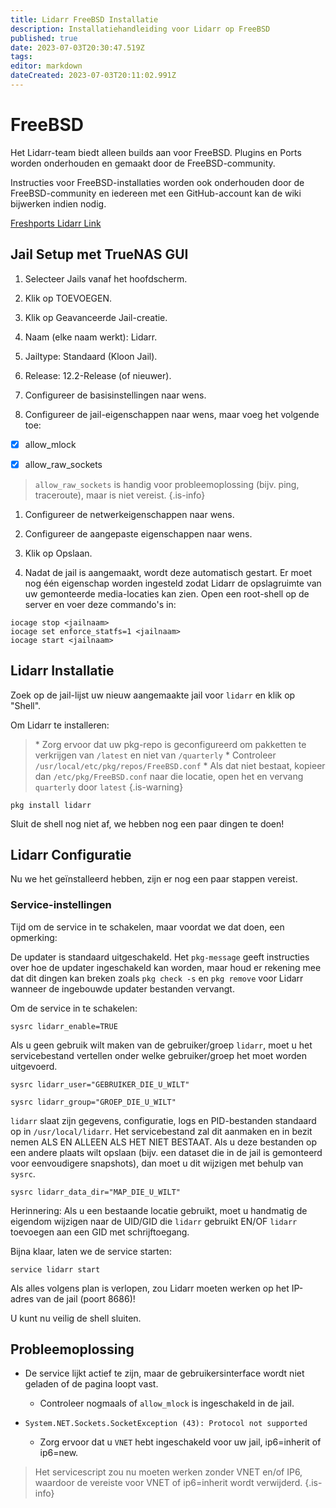 ```yaml
---
title: Lidarr FreeBSD Installatie
description: Installatiehandleiding voor Lidarr op FreeBSD
published: true
date: 2023-07-03T20:30:47.519Z
tags: 
editor: markdown
dateCreated: 2023-07-03T20:11:02.991Z
---
```


# FreeBSD

Het Lidarr-team biedt alleen builds aan voor FreeBSD. Plugins en Ports worden onderhouden en gemaakt door de FreeBSD-community.

Instructies voor FreeBSD-installaties worden ook onderhouden door de FreeBSD-community en iedereen met een GitHub-account kan de wiki bijwerken indien nodig.

[Freshports Lidarr Link](https://www.freshports.org/net-p2p/lidarr/)

## Jail Setup met TrueNAS GUI

1. Selecteer Jails vanaf het hoofdscherm.

1. Klik op TOEVOEGEN.

1. Klik op Geavanceerde Jail-creatie.

1. Naam (elke naam werkt): Lidarr.

1. Jailtype: Standaard (Kloon Jail).

1. Release: 12.2-Release (of nieuwer).

1. Configureer de basisinstellingen naar wens.

1. Configureer de jail-eigenschappen naar wens, maar voeg het volgende toe:

- [x] allow_mlock

- [x] allow_raw_sockets

> `allow_raw_sockets` is handig voor probleemoplossing (bijv. ping, traceroute), maar is niet vereist. {.is-info}

1. Configureer de netwerkeigenschappen naar wens.

1. Configureer de aangepaste eigenschappen naar wens.

1. Klik op Opslaan.

1. Nadat de jail is aangemaakt, wordt deze automatisch gestart. Er moet nog één eigenschap worden ingesteld zodat Lidarr de opslagruimte van uw gemonteerde media-locaties kan zien. Open een root-shell op de server en voer deze commando's in:

```shell
iocage stop <jailnaam>
iocage set enforce_statfs=1 <jailnaam>
iocage start <jailnaam>
```

## Lidarr Installatie

Zoek op de jail-lijst uw nieuw aangemaakte jail voor `lidarr` en klik op "Shell".

Om Lidarr te installeren:

> \* Zorg ervoor dat uw pkg-repo is geconfigureerd om pakketten te verkrijgen van `/latest` en niet van `/quarterly`
> \* Controleer `/usr/local/etc/pkg/repos/FreeBSD.conf`
> \* Als dat niet bestaat, kopieer dan `/etc/pkg/FreeBSD.conf` naar die locatie, open het en vervang `quarterly` door `latest`
{.is-warning}

```shell
pkg install lidarr
```

Sluit de shell nog niet af, we hebben nog een paar dingen te doen!

## Lidarr Configuratie

Nu we het geïnstalleerd hebben, zijn er nog een paar stappen vereist.

### Service-instellingen

Tijd om de service in te schakelen, maar voordat we dat doen, een opmerking:

De updater is standaard uitgeschakeld. Het `pkg-message` geeft instructies over hoe de updater ingeschakeld kan worden, maar houd er rekening mee dat dit dingen kan breken zoals `pkg check -s` en `pkg remove` voor Lidarr wanneer de ingebouwde updater bestanden vervangt.

Om de service in te schakelen:

```shell
sysrc lidarr_enable=TRUE
```

Als u geen gebruik wilt maken van de gebruiker/groep `lidarr`, moet u het servicebestand vertellen onder welke gebruiker/groep het moet worden uitgevoerd.

```shell
sysrc lidarr_user="GEBRUIKER_DIE_U_WILT"
```

```shell
sysrc lidarr_group="GROEP_DIE_U_WILT"
```

`lidarr` slaat zijn gegevens, configuratie, logs en PID-bestanden standaard op in `/usr/local/lidarr`. Het servicebestand zal dit aanmaken en in bezit nemen ALS EN ALLEEN ALS HET NIET BESTAAT. Als u deze bestanden op een andere plaats wilt opslaan (bijv. een dataset die in de jail is gemonteerd voor eenvoudigere snapshots), dan moet u dit wijzigen met behulp van `sysrc`.

```shell
sysrc lidarr_data_dir="MAP_DIE_U_WILT"
```

Herinnering: Als u een bestaande locatie gebruikt, moet u handmatig de eigendom wijzigen naar de UID/GID die `lidarr` gebruikt EN/OF `lidarr` toevoegen aan een GID met schrijftoegang.

Bijna klaar, laten we de service starten:

```shell
service lidarr start
```

Als alles volgens plan is verlopen, zou Lidarr moeten werken op het IP-adres van de jail (poort 8686)!

U kunt nu veilig de shell sluiten.

## Probleemoplossing

- De service lijkt actief te zijn, maar de gebruikersinterface wordt niet geladen of de pagina loopt vast.
  - Controleer nogmaals of `allow_mlock` is ingeschakeld in de jail.
  
- `System.NET.Sockets.SocketException (43): Protocol not supported`
  - Zorg ervoor dat u `VNET` hebt ingeschakeld voor uw jail, ip6=inherit of ip6=new.

> Het servicescript zou nu moeten werken zonder VNET en/of IP6, waardoor de vereiste voor VNET of ip6=inherit wordt verwijderd. {.is-info}